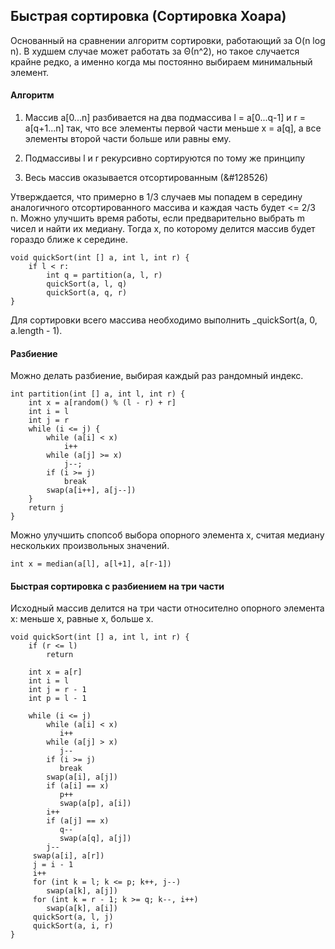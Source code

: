 ## Быстрая сортировка (Сортировка Хоара)

Основанный на сравнении алгоритм сортировки, работающий за O(n log n). В худшем случае может работать за Θ(n^2), но такое случается крайне редко, а именно когда мы постоянно выбираем минимальный элемент. 

#### Алгоритм

1. Массив a[0...n] разбивается на два подмассива l = a[0...q-1] и r = a[q+1...n] так, что все элементы первой части меньше x = a[q], а все элементы второй части больше или равны ему. 

2. Подмассивы l и r рекурсивно сортируются по тому же принципу

3. Весь массив оказывается отсортированным (&#128526)

Утверждается, что примерно в 1/3 случаев мы попадем в середину аналогичного отсортированного массива и каждая часть будет <= 2/3 n. Можно улучшить время работы, если предварительно выбрать m чисел и найти их медиану. Тогда x, по которому делится массив будет гораздо ближе к середине.

```
void quickSort(int [] a, int l, int r) {
    if l < r:
        int q = partition(a, l, r)
        quickSort(a, l, q)
        quickSort(a, q, r)
}
```

Для сортировки всего массива необходимо выполнить _quickSort(a, 0, a.length - 1).

#### Разбиение 

Можно делать разбиение, выбирая каждый раз рандомный индекс.

```
int partition(int [] a, int l, int r) {
    int x = a[random() % (l - r) + r]
    int i = l
    int j = r
    while (i <= j) {
        while (a[i] < x)
            i++
        while (a[j] >= x) 
            j--;
        if (i >= j) 
            break
        swap(a[i++], a[j--])
    }
    return j
}
```

Можно улучшить спопсоб выбора опорного элемента x, считая медиану нескольких произвoльных значений.

```
int x = median(a[l], a[l+1], a[r-1])
```

#### Быстрая сортировка с разбиением на три части

Исходный массив делится на три части относително опoрного элемента x: меньше х, равные х, больше х.

```
void quickSort(int [] a, int l, int r) {
    if (r <= l)
        return

    int x = a[r]
    int i = l
    int j = r - 1
    int p = l - 1

    while (i <= j) 
        while (a[i] < x) 
           i++
        while (a[j] > x) 
           j--
        if (i >= j)
           break
        swap(a[i], a[j])
        if (a[i] == x)
           p++
           swap(a[p], a[i])
        i++
        if (a[j] == x)
           q--
           swap(a[q], a[j])
        j--
     swap(a[i], a[r])
     j = i - 1
     i++
     for (int k = l; k <= p; k++, j--) 
        swap(a[k], a[j])
     for (int k = r - 1; k >= q; k--, i++) 
        swap(a[k], a[i]) 
     quickSort(a, l, j) 
     quickSort(a, i, r)
}
```
